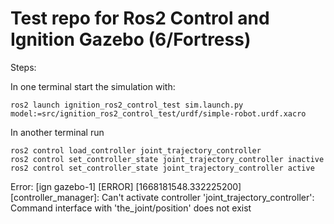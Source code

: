 # Test repo for Ros2 Control and Ignition Gazebo (6/Fortress)

Steps:

In one terminal start the simulation with:
```
ros2 launch ignition_ros2_control_test sim.launch.py model:=src/ignition_ros2_control_test/urdf/simple-robot.urdf.xacro
```
In another terminal run

```
ros2 control load_controller joint_trajectory_controller
ros2 control set_controller_state joint_trajectory_controller inactive
ros2 control set_controller_state joint_trajectory_controller active
```

Error: [ign gazebo-1] [ERROR] [1668181548.332225200] [controller_manager]: Can't activate controller 'joint_trajectory_controller': Command interface with 'the_joint/position' does not exist